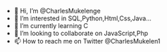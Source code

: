 - 👋 Hi, I’m @CharlesMukelenge
- 👀 I’m interested in SQL,Python,Html,Css,Java...
- 🌱 I’m currently learning C
- 💞️ I’m looking to collaborate on JavaScript,Php
- 📫 How to reach me on Twitter @CharlesMukelen1

<!---
CharlesMukelenge/CharlesMukelenge is a ✨ special ✨ repository because its `README.md` (this file) appears on your GitHub profile.
You can click the Preview link to take a look at your changes.
--->
